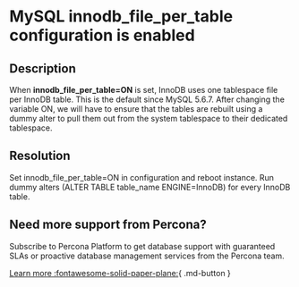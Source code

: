 # MySQL innodb_file_per_table configuration is enabled
## Description
When **innodb_file_per_table=ON** is set, InnoDB uses one tablespace file per InnoDB table. This is the default since MySQL 5.6.7. After changing the variable ON, we will have to ensure that the tables are rebuilt using a dummy alter to pull them out from the system tablespace to their dedicated tablespace.

## Resolution
Set innodb_file_per_table=ON in configuration and reboot instance.
Run dummy alters (ALTER TABLE table_name ENGINE=InnoDB) for every InnoDB table.

## Need more support from Percona?
Subscribe to Percona Platform to get database support with guaranteed SLAs or proactive database management services from the Percona team.

[Learn more :fontawesome-solid-paper-plane:](https://per.co.na/subscribe){ .md-button }
